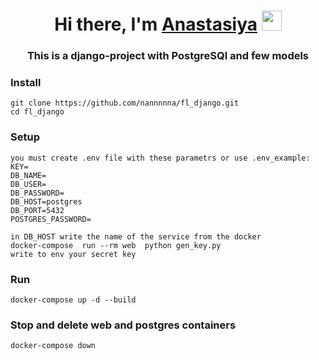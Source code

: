 <h1 align="center">Hi there, I'm <a href="https://t.me/anastaaaaaass" target="_blank">Anastasiya</a> 
<img src="https://github.com/blackcater/blackcater/raw/main/images/Hi.gif" height="32"/></h1>
<h3 align="center">This is a django-project with PostgreSQl and few models </h3>

### Install

    git clone https://github.com/nannnnna/fl_django.git
    cd fl_django

### Setup

    you must create .env file with these parametrs or use .env_example:
    KEY=
    DB_NAME=
    DB_USER=
    DB_PASSWORD=
    DB_HOST=postgres
    DB_PORT=5432
    POSTGRES_PASSWORD=

    in DB_HOST write the name of the service from the docker 
    docker-compose  run --rm web  python gen_key.py
    write to env your secret key 
    
### Run

    docker-compose up -d --build
    

### Stop and delete web and postgres containers

    docker-compose down




